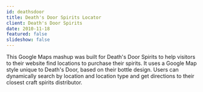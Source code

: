 ```yaml
---
id: deathsdoor
title: Death's Door Spirits Locator
client: Death's Door Spirits
date: 2010-11-18
featured: false
slideshow: false
---
```


This Google Maps mashup was built for Death's Door Spirits to help visitors to their website find locations to purchase their spirits. It uses a Google Map style unique to Death's Door, based on their bottle design. Users can dynamically search by location and location type and get directions to their closest craft spirits distributor.
